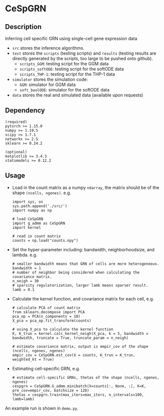# CeSpGRN 

## Description
Inferring cell specific GRN using single-cell gene expression data

* `src` stores the inference algorithms.
* `test` stores the `scripts` (testing scripts) and `results` (testing results are directly generated by the scripts, too large to be pushed onto github).
  * `scripts_GGM`: testing script for the GGM data
  * `scripts_softODE`: testing script for the softODE data
  * `scripts_THP-1`: testing script for the THP-1 data
* `simulator` stores the simulation code:
  * `GGM`: simulator for GGM data
  * `soft_boolODE`: simulator for the softODE data
* `data` stores the real and simulated data (available upon requests)


## Dependency
```
(required)
pytorch >= 1.15.0 
numpy >= 1.19.5
scipy >= 1.7.1
networkx >= 2.5
sklearn >= 0.24.2

(optional)
matplotlib >= 3.4.3
statsmodels >= 0.12.2
```

## Usage
* Load in the count matrix as a numpy `ndarray`, the matrix should be of the shape `(ncells, ngenes)`. e.g.
  ```
  import sys, os
  sys.path.append('./src/')
  import numpy as np 

  # load CeSpGRN
  import g_admm as CeSpGRN
  import kernel

  # read in count matrix
  counts = np.load("counts.npy")
  ```
* Set the hyper-parameter including: bandwidth, neighborhoodsize, and lambda. e.g.
  ```
  # smaller bandwidth means that GRN of cells are more heterogeneous.
  bandwidth = 1
  # number of neighbor being considered when calculating the covariance matrix.
  n_neigh = 30
  # sparsity regulatorization, larger lamb means sparser result.
  lamb = 0.1
  ```
* Calculate the kernel function, and covariance matrix for each cell, e.g.
  ```
  # calculate PCA of count matrix
  from sklearn.decompose import PCA
  pca_op = PCA(n_components = 10)
  X_pca = pca_op.fit_transform(counts)

  # using X_pca to calculate the kernel function
  K, K_trun = kernel.calc_kernel_neigh(X_pca, k = 5, bandwidth = bandwidth, truncate = True, truncate_param = n_neigh)

  # estimate covariance matrix, output is empir_cov of the shape (ncells, ngenes, ngenes)
  empir_cov = CeSpGRN.est_cov(X = counts, K_trun = K_trun, weighted_kt = True)
  ```
* Estimating cell-specific GRN, e.g.
  ```
  # estimate cell-specific GRNs, thetas of the shape (ncells, ngenes, ngenes)
  cespgrn = CeSpGRN.G_admm_minibatch(X=counts[:, None, :], K=K, pre_cov=empir_cov, batchsize = 120)
  thetas = cespgrn.train(max_iters=max_iters, n_intervals=100, lamb=lamb)
  ```

An example run is shown in `demo.py`.

